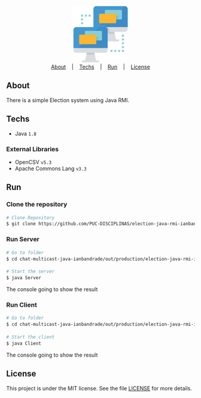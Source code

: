 <div align="center">
  <img width="150px" alt="Logo" src="./assets/icon.svg"/>
</div>

<div align="center">
  <a href="#about">About</a>
   &nbsp;&nbsp;&nbsp;|&nbsp;&nbsp;&nbsp;
  <a href="#techs">Techs</a>
  &nbsp;&nbsp;&nbsp;|&nbsp;&nbsp;&nbsp;
  <a href="#run">Run</a>
&nbsp;&nbsp;&nbsp;|&nbsp;&nbsp;&nbsp;
  <a href="#license">License</a>
</div>

## About

There is a simple Election system using Java RMI.

## Techs

- Java ```1.8```

### External Libraries

- OpenCSV ```v5.3```
- Apache Commons Lang ```v3.3```

## Run

### Clone the repository

```bash
# Clone Repository
$ git clone https://github.com/PUC-DISCIPLINAS/election-java-rmi-ianbandrade.git
```

### Run Server

```bash
# Go to folder
$ cd chat-multicast-java-ianbandrade/out/production/election-java-rmi-ianbandrade

# Start the server
$ java Server
```

The console going to show the result

### Run Client

```bash
# Go to folder
$ cd chat-multicast-java-ianbandrade/out/production/election-java-rmi-ianbandrade

# Start the client
$ java Client
```

The console going to show the result

## License

This project is under the MIT license. See the file [LICENSE](LICENSE) for more details.
